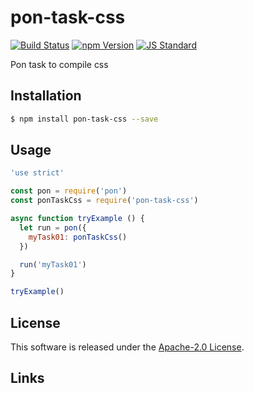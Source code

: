 pon-task-css
==========

<!---
This file is generated by ape-tmpl. Do not update manually.
--->

<!-- Badge Start -->
<a name="badges"></a>

[![Build Status][bd_travis_com_shield_url]][bd_travis_com_url]
[![npm Version][bd_npm_shield_url]][bd_npm_url]
[![JS Standard][bd_standard_shield_url]][bd_standard_url]

[bd_repo_url]: https://github.com/realglobe-Inc/pon-task-css
[bd_travis_url]: http://travis-ci.org/realglobe-Inc/pon-task-css
[bd_travis_shield_url]: http://img.shields.io/travis/realglobe-Inc/pon-task-css.svg?style=flat
[bd_travis_com_url]: http://travis-ci.com/realglobe-Inc/pon-task-css
[bd_travis_com_shield_url]: https://api.travis-ci.com/realglobe-Inc/pon-task-css.svg?token=aeFzCpBZebyaRijpCFmm
[bd_license_url]: https://github.com/realglobe-Inc/pon-task-css/blob/master/LICENSE
[bd_codeclimate_url]: http://codeclimate.com/github/realglobe-Inc/pon-task-css
[bd_codeclimate_shield_url]: http://img.shields.io/codeclimate/github/realglobe-Inc/pon-task-css.svg?style=flat
[bd_codeclimate_coverage_shield_url]: http://img.shields.io/codeclimate/coverage/github/realglobe-Inc/pon-task-css.svg?style=flat
[bd_gemnasium_url]: https://gemnasium.com/realglobe-Inc/pon-task-css
[bd_gemnasium_shield_url]: https://gemnasium.com/realglobe-Inc/pon-task-css.svg
[bd_npm_url]: http://www.npmjs.org/package/pon-task-css
[bd_npm_shield_url]: http://img.shields.io/npm/v/pon-task-css.svg?style=flat
[bd_standard_url]: http://standardjs.com/
[bd_standard_shield_url]: https://img.shields.io/badge/code%20style-standard-brightgreen.svg

<!-- Badge End -->


<!-- Description Start -->
<a name="description"></a>

Pon task to compile css

<!-- Description End -->


<!-- Overview Start -->
<a name="overview"></a>



<!-- Overview End -->


<!-- Sections Start -->
<a name="sections"></a>

<!-- Section from "doc/guides/01.Installation.md.hbs" Start -->

<a name="section-doc-guides-01-installation-md"></a>

Installation
-----

```bash
$ npm install pon-task-css --save
```


<!-- Section from "doc/guides/01.Installation.md.hbs" End -->

<!-- Section from "doc/guides/02.Usage.md.hbs" Start -->

<a name="section-doc-guides-02-usage-md"></a>

Usage
---------

```javascript
'use strict'

const pon = require('pon')
const ponTaskCss = require('pon-task-css')

async function tryExample () {
  let run = pon({
    myTask01: ponTaskCss()
  })

  run('myTask01')
}

tryExample()

```


<!-- Section from "doc/guides/02.Usage.md.hbs" End -->


<!-- Sections Start -->


<!-- LICENSE Start -->
<a name="license"></a>

License
-------
This software is released under the [Apache-2.0 License](https://github.com/realglobe-Inc/pon-task-css/blob/master/LICENSE).

<!-- LICENSE End -->


<!-- Links Start -->
<a name="links"></a>

Links
------



<!-- Links End -->
